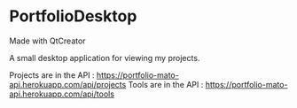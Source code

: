 # PortfolioDesktop
Made with QtCreator

A small desktop application for viewing my projects.

Projects are in the API : https://portfolio-mato-api.herokuapp.com/api/projects
Tools are in the API : https://portfolio-mato-api.herokuapp.com/api/tools
